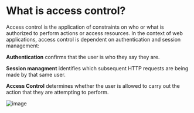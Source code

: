 # What is access control?
Access control is the application of constraints on who or what is authorized to perform actions or access resources. 
In the context of web applications, access control is dependent on authentication and session management:

**Authentication** confirms that the user is who they say they are.

**Session managment** identifies which subsequent HTTP requests are being made by that same user.

**Access Control** determines whether the user is allowed to carry out the action that they are attempting to perform.

![image](https://github.com/offensivecyber03/PortSwigger/assets/71892943/e6b40d76-0625-4572-ab1b-f1fb7b1b44a3)
